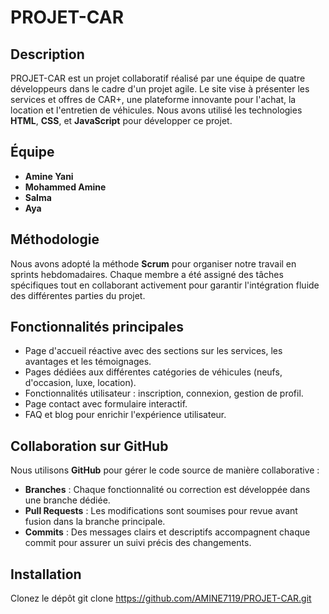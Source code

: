 # PROJET-CAR

## Description
PROJET-CAR est un projet collaboratif réalisé par une équipe de quatre développeurs dans le cadre d'un projet agile. Le site vise à présenter les services et offres de CAR+, une plateforme innovante pour l'achat, la location et l'entretien de véhicules. Nous avons utilisé les technologies **HTML**, **CSS**, et **JavaScript** pour développer ce projet.

## Équipe
- **Amine Yani** 
- **Mohammed Amine** 
- **Salma** 
- **Aya** 

## Méthodologie
Nous avons adopté la méthode **Scrum** pour organiser notre travail en sprints hebdomadaires. Chaque membre a été assigné des tâches spécifiques tout en collaborant activement pour garantir l'intégration fluide des différentes parties du projet.

## Fonctionnalités principales
- Page d'accueil réactive avec des sections sur les services, les avantages et les témoignages.
- Pages dédiées aux différentes catégories de véhicules (neufs, d'occasion, luxe, location).
- Fonctionnalités utilisateur : inscription, connexion, gestion de profil.
- Page contact avec formulaire interactif.
- FAQ et blog pour enrichir l'expérience utilisateur.

## Collaboration sur GitHub
Nous utilisons **GitHub** pour gérer le code source de manière collaborative :
- **Branches** : Chaque fonctionnalité ou correction est développée dans une branche dédiée.
- **Pull Requests** : Les modifications sont soumises pour revue avant fusion dans la branche principale.
- **Commits** : Des messages clairs et descriptifs accompagnent chaque commit pour assurer un suivi précis des changements.

## Installation
 Clonez le dépôt 
 git clone https://github.com/AMINE7119/PROJET-CAR.git 
